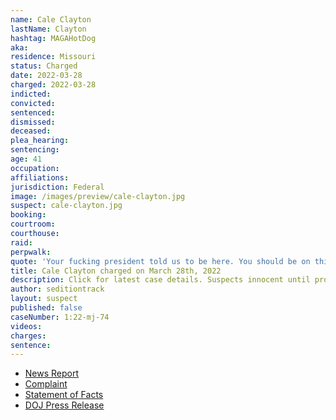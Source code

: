 ```yaml
---
name: Cale Clayton
lastName: Clayton
hashtag: MAGAHotDog
aka:
residence: Missouri
status: Charged
date: 2022-03-28
charged: 2022-03-28
indicted:
convicted:
sentenced:
dismissed:
deceased:
plea_hearing:
sentencing:
age: 41
occupation:
affiliations:
jurisdiction: Federal
image: /images/preview/cale-clayton.jpg
suspect: cale-clayton.jpg
booking:
courtroom:
courthouse:
raid:
perpwalk:
quote: 'Your fucking president told us to be here. You should be on this side, right here, going with us. You are an American citizen. Your fucking President told you to do that.'
title: Cale Clayton charged on March 28th, 2022
description: Click for latest case details. Suspects innocent until proven guilty.
author: seditiontrack
layout: suspect
published: false
caseNumber: 1:22-mj-74
videos:
charges:
sentence:
---
```

- [News Report](https://www.kctv5.com/2022/03/31/drexel-mo-man-charged-assaulting-law-enforcement-officers-during-capitol-riot/)
- [Complaint](https://www.justice.gov/usao-dc/case-multi-defendant/file/1489216/download)
- [Statement of Facts](https://www.justice.gov/usao-dc/case-multi-defendant/file/1489221/download)
- [DOJ Press Release](https://www.justice.gov/usao-dc/pr/missouri-man-arrested-charges-assault-law-enforcement-officers-during-jan-6-capitol)
